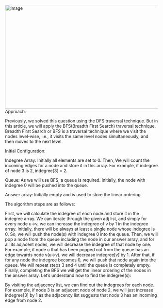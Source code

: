 <img width="547" height="342" alt="image" src="https://github.com/user-attachments/assets/c5b637d7-e609-4855-aca8-0c92526e2c09" />
Approach: 

Previously, we solved this question using the DFS traversal technique. But in this article,  we will apply the BFS(Breadth First Search) traversal technique. Breadth First Search or BFS is a traversal technique where we visit the nodes level-wise, i.e., it visits the same level nodes simultaneously, and then moves to the next level.

Initial Configuration:

Indegree Array: Initially all elements are set to 0. Then, We will count the incoming edges for a node and store it in this array. For example, if indegree of node 3 is 2, indegree[3] = 2.

Queue: As we will use BFS, a queue is required. Initially, the node with indegree 0 will be pushed into the queue.

Answer array: Initially empty and is used to store the linear ordering.

The algorithm steps are as follows:

First, we will calculate the indegree of each node and store it in the indegree array. We can iterate through the given adj list, and simply for every node u->v, we can increase the indegree of v by 1 in the indegree array. 
Initially, there will be always at least a single node whose indegree is 0. So, we will push the node(s) with indegree 0 into the queue.
Then, we will pop a node from the queue including the node in our answer array, and for all its adjacent nodes, we will decrease the indegree of that node by one. For example, if node u that has been popped out from the queue has an edge towards node v(u->v), we will decrease indegree[v] by 1.
After that, if for any node the indegree becomes 0, we will push that node again into the queue.
We will repeat steps 3 and 4 until the queue is completely empty. Finally, completing the BFS we will get the linear ordering of the nodes in the answer array.
Let’s understand how to find the indegree(s):

By visiting the adjacency list, we can find out the indegrees for each node. For example, if node 3 is an adjacent node of node 2, we will just increase indegree[3] by 1 as the adjacency list suggests that node 3 has an incoming edge from node 2.
